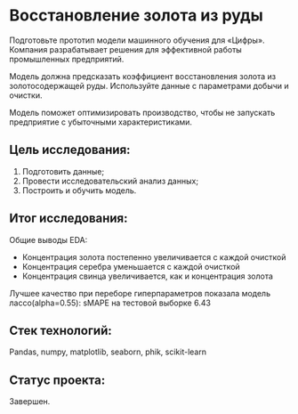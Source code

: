 # Восстановление золота из руды

Подготовьте прототип модели машинного обучения для «Цифры». Компания разрабатывает решения для эффективной работы промышленных предприятий.

Модель должна предсказать коэффициент восстановления золота из золотосодержащей руды. Используйте данные с параметрами добычи и очистки. 

Модель поможет оптимизировать производство, чтобы не запускать предприятие с убыточными характеристиками.

## Цель исследования:

1. Подготовить данные;
2. Провести исследовательский анализ данных;
3. Построить и обучить модель.

## Итог исследования:

Общие выводы EDA:

* Концентрация золота постепенно увеличивается с каждой очисткой
* Концентрация серебра уменьшается с каждой очисткой
* Концентрация свинца увеличивается, как и концентрация золота

Лучшее качество при переборе гиперпараметров показала модель лассо(alpha=0.55):
sMAPE на тестовой выборке 6.43

## Стек технологий:

Pandas, numpy, matplotlib, seaborn, phik, scikit-learn

## Статус проекта:

Завершен.
